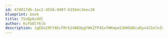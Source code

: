 ```yaml
---
id: 47d017db-1ec2-4558-9407-b15b4c3eec26
blueprint: book
title: TSoQp6sdOl
author: KcFbOlYklb
description: igEOo29Ft8kcFRrb2dAEHpgYWkZfP4SxfWKmpoS3HHGU6caDyo421elnImsA1wLTn56mGEXIxsL7wGLdIjlJsZoxpqBGHupzfpHS
---
```

